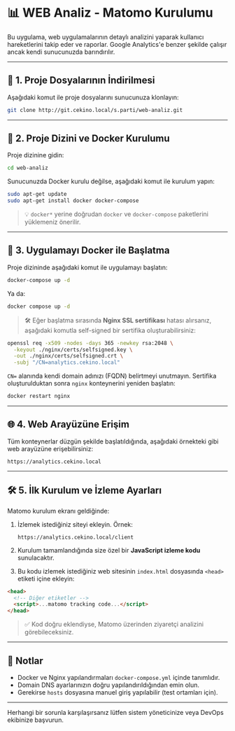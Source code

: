 # 📊 WEB Analiz - Matomo Kurulumu

Bu uygulama, web uygulamalarının detaylı analizini yaparak kullanıcı hareketlerini takip eder ve raporlar. Google Analytics'e benzer şekilde çalışır ancak kendi sunucunuzda barındırılır.

---

## 🔧 1. Proje Dosyalarının İndirilmesi

Aşağıdaki komut ile proje dosyalarını sunucunuza klonlayın:

```bash
git clone http://git.cekino.local/s.parti/web-analiz.git
```

---

## 📂 2. Proje Dizini ve Docker Kurulumu

Proje dizinine gidin:

```bash
cd web-analiz
```

Sunucunuzda Docker kurulu değilse, aşağıdaki komut ile kurulum yapın:

```bash
sudo apt-get update
sudo apt-get install docker docker-compose
```

> 💡 `docker*` yerine doğrudan `docker` ve `docker-compose` paketlerini yüklemeniz önerilir.

---

## 🚀 3. Uygulamayı Docker ile Başlatma

Proje dizininde aşağıdaki komut ile uygulamayı başlatın:

```bash
docker-compose up -d
```

Ya da:

```bash
docker compose up -d
```

> 🛠 Eğer başlatma sırasında **Nginx SSL sertifikası** hatası alırsanız, aşağıdaki komutla self-signed bir sertifika oluşturabilirsiniz:

```bash
openssl req -x509 -nodes -days 365 -newkey rsa:2048 \
  -keyout ./nginx/certs/selfsigned.key \
  -out ./nginx/certs/selfsigned.crt \
  -subj "/CN=analytics.cekino.local"
```

`CN=` alanında kendi domain adınızı (FQDN) belirtmeyi unutmayın. Sertifika oluşturulduktan sonra `nginx` konteynerini yeniden başlatın:

```bash
docker restart nginx
```

---

## 🌐 4. Web Arayüzüne Erişim

Tüm konteynerlar düzgün şekilde başlatıldığında, aşağıdaki örnekteki gibi web arayüzüne erişebilirsiniz:

```text
https://analytics.cekino.local
```

---

## 🛠 5. İlk Kurulum ve İzleme Ayarları

Matomo kurulum ekranı geldiğinde:

1. İzlemek istediğiniz siteyi ekleyin. Örnek:
   ```text
   https://analytics.cekino.local/client
   ```

2. Kurulum tamamlandığında size özel bir **JavaScript izleme kodu** sunulacaktır.

3. Bu kodu izlemek istediğiniz web sitesinin `index.html` dosyasında `<head>` etiketi içine ekleyin:

```html
<head>
  <!-- Diğer etiketler -->
  <script>...matomo tracking code...</script>
</head>
```

> ✅ Kod doğru eklendiyse, Matomo üzerinden ziyaretçi analizini görebileceksiniz.

---

## 📌 Notlar

- Docker ve Nginx yapılandırmaları `docker-compose.yml` içinde tanımlıdır.
- Domain DNS ayarlarınızın doğru yapılandırıldığından emin olun.
- Gerekirse `hosts` dosyasına manuel giriş yapılabilir (test ortamları için).

---

Herhangi bir sorunla karşılaşırsanız lütfen sistem yöneticinize veya DevOps ekibinize başvurun.

